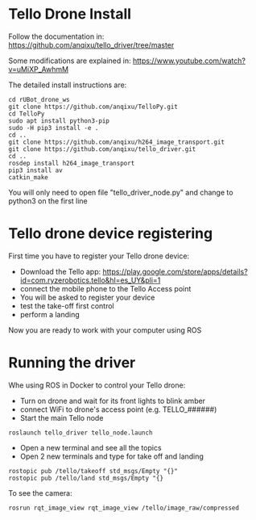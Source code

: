 # **Tello Drone Install**
Follow the documentation in:
https://github.com/anqixu/tello_driver/tree/master

Some modifications are explained in:
https://www.youtube.com/watch?v=uMiXP_AwhmM

The detailed install instructions are:
```shell
cd rUBot_drone_ws
git clone https://github.com/anqixu/TelloPy.git
cd TelloPy
sudo apt install python3-pip
sudo -H pip3 install -e .
cd ..
git clone https://github.com/anqixu/h264_image_transport.git
git clone https://github.com/anqixu/tello_driver.git
cd ..
rosdep install h264_image_transport
pip3 install av
catkin_make
```
 You will only need to open file "tello_driver_node.py" and change to python3 on the first line

# **Tello drone device registering**

First time you have to register your Tello drone device:
- Download the Tello app: https://play.google.com/store/apps/details?id=com.ryzerobotics.tello&hl=es_UY&pli=1
- connect the mobile phone to the Tello Access point
- You will be asked to register your device
- test the take-off first control
- perform a landing

Now you are ready to work with your computer using ROS

# **Running the driver**

Whe using ROS in Docker to control your Tello drone:
- Turn on drone and wait for its front lights to blink amber
- connect WiFi to drone's access point (e.g. TELLO_######)
- Start the main Tello node
```shell
roslaunch tello_driver tello_node.launch
```
- Open a new terminal and see all the topics
- Open 2 new terminals and type for take off and landing
```shell
rostopic pub /tello/takeoff std_msgs/Empty "{}"
rostopic pub /tello/land std_msgs/Empty "{}
```

To see the camera:
```shell
rosrun rqt_image_view rqt_image_view /tello/image_raw/compressed
```
